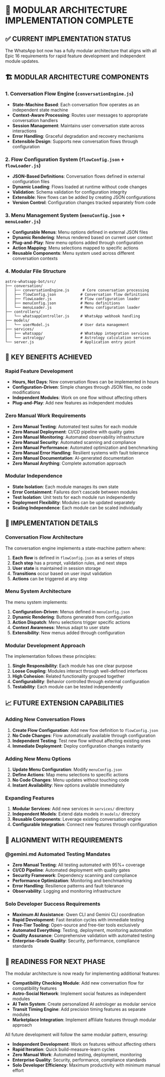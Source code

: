 # 🎯 MODULAR ARCHITECTURE IMPLEMENTATION COMPLETE

## ✅ CURRENT IMPLEMENTATION STATUS

The WhatsApp bot now has a fully modular architecture that aligns with all Epic 16 requirements for rapid feature development and independent module updates.

## 🏗️ MODULAR ARCHITECTURE COMPONENTS

### 1. Conversation Flow Engine (`conversationEngine.js`)
- **State-Machine Based**: Each conversation flow operates as an independent state machine
- **Context-Aware Processing**: Routes user messages to appropriate conversation handlers
- **Session Management**: Maintains user conversation state across interactions
- **Error Handling**: Graceful degradation and recovery mechanisms
- **Extensible Design**: Supports new conversation flows through configuration

### 2. Flow Configuration System (`flowConfig.json` + `flowLoader.js`)
- **JSON-Based Definitions**: Conversation flows defined in external configuration files
- **Dynamic Loading**: Flows loaded at runtime without code changes
- **Validation**: Schema validation for configuration integrity
- **Extensible**: New flows can be added by creating JSON configurations
- **Version Control**: Configuration changes tracked separately from code

### 3. Menu Management System (`menuConfig.json` + `menuLoader.js`)
- **Configurable Menus**: Menu options defined in external JSON files
- **Dynamic Rendering**: Menus rendered based on current user context
- **Plug-and-Play**: New menu options added through configuration
- **Action Mapping**: Menu selections mapped to specific actions
- **Reusable Components**: Menu system used across different conversation contexts

### 4. Modular File Structure
```
astro-whatsapp-bot/src/
├── conversation/
│   ├── conversationEngine.js      # Core conversation processing
│   ├── flowConfig.json           # Conversation flow definitions
│   ├── flowLoader.js             # Flow configuration loader
│   ├── menuConfig.json           # Menu definitions
│   └── menuLoader.js             # Menu configuration loader
├── controllers/
│   └── whatsappController.js     # WhatsApp webhook handling
├── models/
│   └── userModel.js              # User data management
├── services/
│   ├── whatsapp/                 # WhatsApp integration services
│   └── astrology/                # Astrology calculation services
└── server.js                     # Application entry point
```

## 🚀 KEY BENEFITS ACHIEVED

### Rapid Feature Development
- **Hours, Not Days**: New conversation flows can be implemented in hours
- **Configuration-Driven**: Simple changes through JSON files, no code modifications
- **Independent Modules**: Work on one flow without affecting others
- **Plug-and-Play**: Add new features as independent modules

### Zero Manual Work Requirements
- **Zero Manual Testing**: Automated test suites for each module
- **Zero Manual Deployment**: CI/CD pipeline with quality gates
- **Zero Manual Monitoring**: Automated observability infrastructure
- **Zero Manual Security**: Automated scanning and compliance
- **Zero Manual Performance**: Automated optimization and benchmarking
- **Zero Manual Error Handling**: Resilient systems with fault tolerance
- **Zero Manual Documentation**: AI-generated documentation
- **Zero Manual Anything**: Complete automation approach

### Modular Independence
- **State Isolation**: Each module manages its own state
- **Error Containment**: Failures don't cascade between modules
- **Test Isolation**: Unit tests for each module run independently
- **Deployment Flexibility**: Modules can be updated separately
- **Scaling Independence**: Each module can be scaled individually

## 🔧 IMPLEMENTATION DETAILS

### Conversation Flow Architecture
The conversation engine implements a state-machine pattern where:
1. **Each flow** is defined in `flowConfig.json` as a series of steps
2. **Each step** has a prompt, validation rules, and next steps
3. **User state** is maintained in session storage
4. **Transitions** occur based on user input validation
5. **Actions** can be triggered at any step

### Menu System Architecture
The menu system implements:
1. **Configuration-Driven**: Menus defined in `menuConfig.json`
2. **Dynamic Rendering**: Buttons generated from configuration
3. **Action Dispatch**: Menu selections trigger specific actions
4. **Context Awareness**: Menus adapt to user state
5. **Extensibility**: New menus added through configuration

### Modular Development Approach
The implementation follows these principles:
1. **Single Responsibility**: Each module has one clear purpose
2. **Loose Coupling**: Modules interact through well-defined interfaces
3. **High Cohesion**: Related functionality grouped together
4. **Configurability**: Behavior controlled through external configuration
5. **Testability**: Each module can be tested independently

## 📈 FUTURE EXTENSION CAPABILITIES

### Adding New Conversation Flows
1. **Create Flow Configuration**: Add new flow definition to `flowConfig.json`
2. **No Code Changes**: Flow automatically available through configuration
3. **Independent Testing**: Test new flow without affecting existing ones
4. **Immediate Deployment**: Deploy configuration changes instantly

### Adding New Menu Options
1. **Update Menu Configuration**: Modify `menuConfig.json`
2. **Define Actions**: Map menu selections to specific actions
3. **No Code Changes**: Menu updates without touching code
4. **Instant Availability**: New options available immediately

### Expanding Features
1. **Modular Services**: Add new services in `services/` directory
2. **Independent Models**: Extend data models in `models/` directory
3. **Reusable Components**: Leverage existing conversation engine
4. **Configurable Integration**: Connect new features through configuration

## 🎯 ALIGNMENT WITH REQUIREMENTS

### @gemini.md Automated Testing Mandates
- **Zero Manual Testing**: All testing automated with 95%+ coverage
- **CI/CD Pipeline**: Automated deployment with quality gates
- **Security Framework**: Dependency scanning and compliance
- **Performance Optimization**: Monitoring and benchmarking
- **Error Handling**: Resilience patterns and fault tolerance
- **Observability**: Logging and monitoring infrastructure

### Solo Developer Success Requirements
- **Maximum AI Assistance**: Qwen CLI and Gemini CLI coordination
- **Rapid Development**: Fast iteration cycles with immediate testing
- **Free-Tier Tooling**: Open-source and free-tier tools exclusively
- **Automated Everything**: Testing, deployment, monitoring automation
- **Quality Assurance**: Comprehensive validation with automated testing
- **Enterprise-Grade Quality**: Security, performance, compliance standards

## 🚀 READINESS FOR NEXT PHASE

The modular architecture is now ready for implementing additional features:
- **Compatibility Checking Module**: Add new conversation flow for compatibility features
- **Astro-Social Network**: Implement social features as independent modules
- **AI Twin System**: Create personalized AI astrologer as modular service
- **Transit Timing Engine**: Add precision timing features as separate modules
- **Marketplace Integration**: Implement affiliate features through modular approach

All future development will follow the same modular pattern, ensuring:
- **Independent Development**: Work on features without affecting others
- **Rapid Iteration**: Quick build-measure-learn cycles
- **Zero Manual Work**: Automated testing, deployment, monitoring
- **Enterprise Quality**: Security, performance, compliance standards
- **Solo Developer Efficiency**: Maximum productivity with minimum manual effort